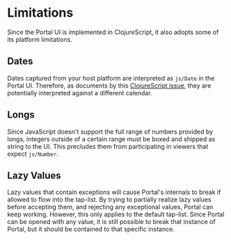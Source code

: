 # Limitations

Since the Portal UI is implemented in ClojureScript, it also adopts some of its
platform limitations.

## Dates

Dates captured from your host platform are interpreted as `js/Date` in the
Portal UI. Therefore, as documents by this [ClojureScript issue][date-issue],
they are potentially interpreted against a different calendar.

## Longs

Since JavaScript doesn't support the full range of numbers provided by longs,
integers outside of a certain range must be boxed and shipped as string to the
UI. This precludes them from participating in viewers that expect `js/Number`.

## Lazy Values

Lazy values that contain exceptions will cause Portal's internals to break if
allowed to flow into the tap-list. By trying to partially realize lazy values
before accepting them, and rejecting any exceptional values, Portal can keep
working. However, this only applies to the default tap-list. Since Portal can be
opened with any value, it is still possible to break that instance of Portal,
but it should be contained to that specific instance.

[date-issue]: https://github.com/clojure/clojurescript-site/issues/367